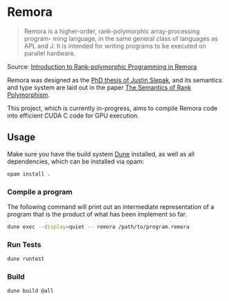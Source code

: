 # Remora

> Remora is a higher-order, rank-polymorphic array-processing program- ming language, in the same general class of languages as APL and J. It is intended for writing programs to be executed on parallel hardware.

Source: [Introduction to Rank-polymorphic Programming in Remora](https://arxiv.org/abs/1912.13451)

Remora was designed as the [PhD thesis of Justin Slepak](https://ccs.neu.edu/~jrslepak/Dissertation.pdf), and its semantics and type system are laid out in the paper [The Semantics of Rank Polymorphism](https://arxiv.org/abs/1907.00509).

This project, which is currently in-progress, aims to compile Remora code into efficient CUDA C code for GPU execution.

## Usage

Make sure you have the build system [Dune](https://github.com/ocaml/dune) installed, as well as all dependencies, which can be installed via opam:

```bash
opam install .
```

### Compile a program

The following command will print out an intermediate representation of a program that is the product of what has been implement so far. 

```bash
dune exec --display=quiet -- remora /path/to/program.remora
```

### Run Tests

```bash
dune runtest
```

### Build

```bash
dune build @all
```
